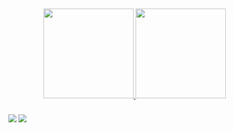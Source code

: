 ### 

<div align="center">
  <a href="https://github.com/guilhermeturatto">
  <img height="180" src="https://github-readme-stats.vercel.app/api?username=guilhermeturatto&show_icons=true&theme=dark&include_all_commits=true&count_private=true"/>
    
  <img height="180" src="https://github-readme-stats.vercel.app/api/top-langs/?username=guilhermeturatto&layout=compact&langs_count=7&theme=dark"/>
</div>

##

<div>
  <a href="https://www.linkedin.com/in/guilhermeturatto" target="_blank"><img src="https://img.shields.io/badge/-LinkedIn-%230077B5?style=for-the-badge&logo=linkedin&logoColor=white" target="_blank"></a> 
  <a href = "mailto:guilherme.turatto@gmail.com"><img src="https://img.shields.io/badge/Gmail-D14836?style=for-the-badge&logo=gmail&logoColor=white" target="_blank"></a>
  
 
</div>
